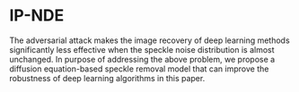 # IP-NDE
The adversarial attack makes the image recovery of deep learning methods significantly less effective when the speckle noise distribution is almost unchanged. In purpose of addressing the above problem, we propose a diffusion equation-based speckle removal model that can improve the robustness of deep learning algorithms in this paper.
